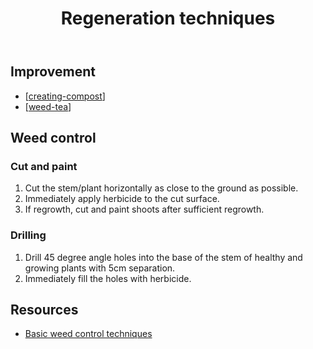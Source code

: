 ﻿---
backlinks:
- title: Bush regeneration (Wood duck meadows)
  url: /sense/landscape-garden/regeneration.html
- title: Ochna serrulata (Mickey Mouse Plant)
  url: /sense/landscape-garden/plants/ochna-serrulata.html
tags:
- landscape-garden
- techniques
- regeneration-techniques
title: Regeneration techniques
type: note
---
## Improvement

- [[creating-compost]]
- [[weed-tea]]

## Weed control

### Cut and paint

1. Cut the stem/plant horizontally as close to the ground as possible.
2. Immediately apply herbicide to the cut surface.
3. If regrowth, cut and paint shoots after sufficient regrowth.

### Drilling

1. Drill 45 degree angle holes into the base of the stem of healthy and growing plants with 5cm separation.
2. Immediately fill the holes with herbicide.

## Resources

- [Basic weed control techniques](https://www.lls.nsw.gov.au/__data/assets/pdf_file/0020/1240175/Basic-Weed-control-techniques.pdf)

[//begin]: # "Autogenerated link references for markdown compatibility"
[creating-compost]: creating-compost "Creating compost"
[weed-tea]: weed-tea "Weed tea"
[//end]: # "Autogenerated link references"